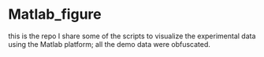 # Matlab_figure
this is the repo I share some of the scripts to visualize the experimental data using the Matlab platform;
all the demo data were obfuscated.
